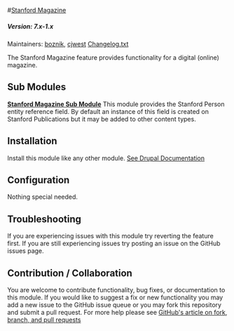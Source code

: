 #[Stanford Magazine](https://github.com/SU-SWS/stanford_magazine)
##### Version: 7.x-1.x

Maintainers: [boznik](https://github.com/boznik), [cjwest](https://github.com/cjwest)
[Changelog.txt](CHANGELOG.txt)

The Stanford Magazine feature provides functionality for a digital (online) magazine. 


Sub Modules
---

**[Stanford Magazine Sub Module](https://github.com/SU-SWS/stanford_magazine/modules/)**
This module provides the Stanford Person entity reference field. By default an instance of this field is created on Stanford Publications but it may be added to other content types.

Installation
---

Install this module like any other module. [See Drupal Documentation](https://drupal.org/documentation/install/modules-themes/modules-7)

Configuration
---

Nothing special needed.

Troubleshooting
---

If you are experiencing issues with this module try reverting the feature first. If you are still experiencing issues try posting an issue on the GitHub issues page.

Contribution / Collaboration
---

You are welcome to contribute functionality, bug fixes, or documentation to this module. If you would like to suggest a fix or new functionality you may add a new issue to the GitHub issue queue or you may fork this repository and submit a pull request. For more help please see [GitHub's article on fork, branch, and pull requests](https://help.github.com/articles/using-pull-requests)
